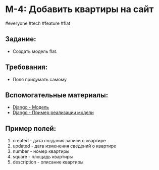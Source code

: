 # M-4: Добавить квартиры на сайт
#everyone #tech #feature #flat    
## Задание:
- Создать модель flat. 
## Требования:
- Поля придумать самому
## Вспомогательные материалы:
- [Django - Модель](../library/Django/Django%20-%20Модель.md)
- [Django - Пример реализации модели](../library/Django/Django%20-%20Пример%20реализации%20модели.md)

## Пример полей:
 
1) created - дата создания записи о квартире  
2) updated - дата изменения сведений о квартире  
3) number - номер квартиры  
4) square - площадь квартиры  
5) description - описание квартиры